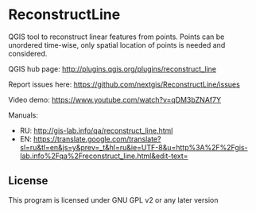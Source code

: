 # ReconstructLine
QGIS tool to reconstruct linear features from points. Points can be unordered time-wise, only spatial location of points is needed and considered.

QGIS hub page: http://plugins.qgis.org/plugins/reconstruct_line

Report issues here: https://github.com/nextgis/ReconstructLine/issues

Video demo: https://www.youtube.com/watch?v=qDM3bZNAf7Y

Manuals:

* RU: http://gis-lab.info/qa/reconstruct_line.html
* EN: https://translate.google.com/translate?sl=ru&tl=en&js=y&prev=_t&hl=ru&ie=UTF-8&u=http%3A%2F%2Fgis-lab.info%2Fqa%2Freconstruct_line.html&edit-text=

License
-------------
This program is licensed under GNU GPL v2 or any later version
